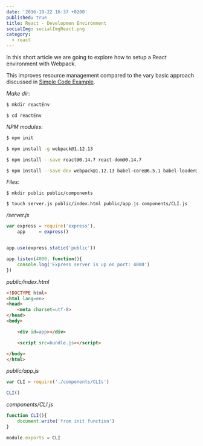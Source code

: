 ```yaml
---
date: '2016-10-22 16:37 +0200'
published: true
title: React - Developmen Environment
socialImg: socialImgReact.png
category:
  - react
---
```

In this short article we are going to explore how to setup a React environment with Webpack.

This improves resource management compared to the vary basic approach discussed in [Simple Code Example](http://develdoe.com/2016/react-simple-code-example/).


*Make dir*:  

```bash
$ mkdir reactEnv
```

```
$ cd reactEnv
```

*NPM modules*:

```bash
$ npm init
```

```bash
$ npm install -g webpack@1.12.13
```

```bash
$ npm install --save react@0.14.7 react-dom@0.14.7
```

```bash
$ npm install --save-dev webpack@1.12.13 babel-core@6.5.1 babel-loader@6.2.2 babel-preset-es2015@6.5.0 babel-preset-react@6.5.0
```



*Files*:

```
$ mkdir public public/components
```

```
$ touch server.js public/index.html public/app.js components/CLI.js
```

*/server.js*

```js
var express = require('express'),
    app     = express()


app.use(express.static('public'))

app.listen(4000, function(){
    console.log('Express server is up on port: 4000')
})
```

*public/index.html*  

```html
<!DOCTYPE html>
<html lang=en>
<head>
    <meta charset=utf-8>
</head>
<body>

    <div id=app></div>

    <script src=bundle.js></script>

</body>
</html>
```

*public/app.js*

```js
var CLI = require('./components/CLIs')

CLI()
```

*components/CLI.js*

```js
function CLI(){
    document.write('from init function')
}

module.exports = CLI
```

